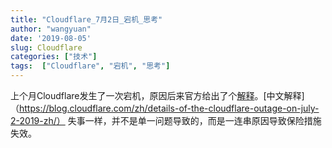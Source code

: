 ```yaml
---
title: "Cloudflare_7月2日_宕机_思考"
author: "wangyuan"
date: '2019-08-05'
slug: Cloudflare
categories: ["技术"]
tags:  ["Cloudflare", "宕机", "思考"]
---
```

上个月Cloudflare发生了一次宕机，原因后来官方给出了个[解释](https://new.blog.cloudflare.com/details-of-the-cloudflare-outage-on-july-2-2019/#appendix-about-regular-expression-backtracking)。[中文解释]（https://blog.cloudflare.com/zh/details-of-the-cloudflare-outage-on-july-2-2019-zh/）  失事一样，并不是单一问题导致的，而是一连串原因导致保险措施失效。
